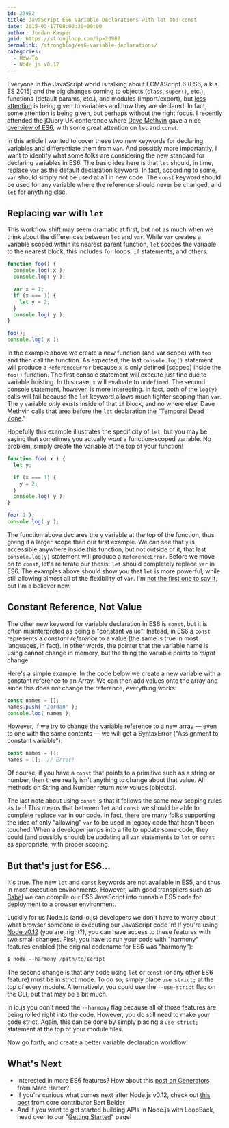 ```yaml
---
id: 23982
title: JavaScript ES6 Variable Declarations with let and const
date: 2015-03-17T08:00:30+00:00
author: Jordan Kasper
guid: https://strongloop.com/?p=23982
permalink: /strongblog/es6-variable-declarations/
categories:
  - How-To
  - Node.js v0.12
---
```

Everyone in the JavaScript world is talking about ECMAScript 6 (ES6, a.k.a. ES 2015) and the big changes coming to objects (`class`, `super()`, etc.), functions (default params, etc.), and modules (import/export), but [less attention](http://www.google.com/trends/explore#q=es6%20modules%2C%20es6%20classes%2C%20es6%20let%2C%20es6%20const%2C%20es6%20variables&date=today%2012-m&cmpt=q&tz=) is being given to variables and how they are declared. In fact, some attention is being given, but perhaps without the right focus. I recently attended the jQuery UK conference where [Dave Methvin](https://twitter.com/davemethvin) gave a nice [overview of ES6](https://docs.google.com/presentation/d/1PvAHvODY_L3AiumgyjNFl4IPr82dq74vJxmMPOeU8uE/edit#slide=id.g6979fade7_016), with some great attention on `let` and `const`.

In this article I wanted to cover these two new keywords for declaring variables and differentiate them from `var`. And possibly more importantly, I want to identify what some folks are considering the new standard for declaring variables in ES6. The basic idea here is that `let` should, in time, replace `var` as the default declaration keyword. In fact, according to some, `var` should simply not be used at all in new code. The `const` keyword should be used for any variable where the reference should never be changed, and `let` for anything else.

<!--more-->

## **Replacing `var` with `let`**

This workflow shift may seem dramatic at first, but not as much when we think about the differences between `let` and `var`. While `var` creates a variable scoped within its nearest parent function, `let` scopes the variable to the nearest block, this includes `for` loops, `if` statements, and others.

```js
function foo() {
  console.log( x );
  console.log( y );

  var x = 1;
  if (x === 1) {
    let y = 2;
  }
  console.log( y );
}

foo();
console.log( x );
```

In the example above we create a new function (and var scope) with `foo` and then call the function. As expected, the last `console.log()` statement will produce a `ReferenceError` because `x` is only defined (scoped) inside the `foo()` function. The first console statement will execute just fine due to variable hoisting. In this case, `x` will evaluate to `undefined`. The second console statement, however, is more interesting. In fact, both of the `log(y)` calls will fail because the `let` keyword allows much tighter scoping than `var`. The `y` variable _only exists_ inside of that `if` block, and no where else! Dave Methvin calls that area before the `let` declaration the "[Temporal Dead Zone](https://docs.google.com/presentation/d/1PvAHvODY_L3AiumgyjNFl4IPr82dq74vJxmMPOeU8uE/present?slide=id.g6979fade7_016)."

Hopefully this example illustrates the specificity of `let`, but you may be saying that sometimes you actually _want_ a function-scoped variable. No problem, simply create the variable at the top of your function!

```js
function foo( x ) {
  let y;

  if (x === 1) {
    y = 2;
  }
  console.log( y );
}

foo( 1 );
console.log( y );
```

The function above declares the `y` variable at the top of the function, thus giving it a larger scope than our first example. We can see that `y` is accessible anywhere inside this function, but not outside of it, that last `console.log(y)` statement will produce a `ReferenceError`. Before we move on to `const`, let's reiterate our thesis: `let` should completely replace `var` in ES6. The examples above should show you that `let` is more powerful, while still allowing almost all of the flexibility of `var`. I'm [not the first one to say it](https://twitter.com/raganwald/status/564792624934961152), but I'm a believer now.

## **Constant Reference, Not Value**

The other new keyword for variable declaration in ES6 is `const`, but it is often misinterpreted as being a "constant value". Instead, in ES6 a `const` represents a _constant reference_ to a value (the same is true in most languages, in fact). In other words, the pointer that the variable name is using cannot change in memory, but the thing the variable points to _might_ change.

Here's a simple example. In the code below we create a new variable with a constant reference to an Array. We can then add values onto the array and since this does not change the reference, everything works:

```js
const names = [];
names.push( "Jordan" );
console.log( names );
```

However, if we try to change the variable reference to a new array &mdash; even to one with the same contents &mdash; we will get a SyntaxError ("Assignment to constant variable"):

```js
const names = [];
names = [];  // Error!
```

Of course, if you have a `const` that points to a primitive such as a string or number, then there really isn't anything to change about that value. All methods on String and Number return _new_ values (objects).

The last note about using `const` is that it follows the same new scoping rules as `let`! This means that between `let` and `const` we should be able to complete replace `var` in our code. In fact, there are many folks supporting the idea of only "allowing" `var` to be used in legacy code that hasn't been touched. When a developer jumps into a file to update some code, they could (and possibly should) be updating all `var` statements to `let` or `const` as appropriate, with proper scoping.

## **But that's just for ES6...**

It's true. The new `let` and `const` keywords are not available in ES5, and thus in most execution environments. However, with good transpilers such as [Babel](https://babeljs.io/) we can compile our ES6 JavaScript into runnable ES5 code for deployment to a browser environment.

Luckily for us Node.js (and io.js) developers we don't have to worry about what browser someone is executing our JavaScript code in! If you're using [Node v0.12](https://strongloop.com/strongblog/whats-new-node-v0-12-features/) (you are, right?), you can have access to these features with two small changes. First, you have to run your code with "harmony" features enabled (the original codename for ES6 was "harmony"):

```js
$ node --harmony /path/to/script
```

The second change is that any code using `let` or `const` (or any other ES6 feature) must be in strict mode. To do so, simply place `use strict;` at the top of every module. Alternatively, you could use the `--use-strict` flag on the CLI, but that may be a bit much.

In io.js you don't need the `--harmony` flag because all of those features are being rolled right into the code. However, you do still need to make your code strict. Again, this can be done by simply placing a `use strict;` statement at the top of your module files.

Now go forth, and create a better variable declaration workflow!

## **What's Next**

  * Interested in more ES6 features? How about this [post on Generators](https://strongloop.com/strongblog/how-to-generators-node-js-yield-use-cases/) from Marc Harter?
  * If you're curious what comes next after Node.js v0.12, check out [this post](https://strongloop.com/strongblog/node-js-v0-12-roadmap-for-the-future/) from core contributor Bert Belder
  * And if you want to get started building APIs in Node.js with LoopBack, head over to our "[Getting Started](https://strongloop.com/get-started/)" page!
